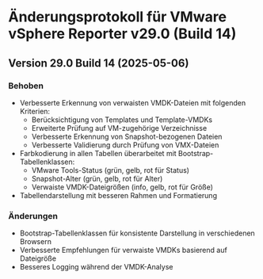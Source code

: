 # Änderungsprotokoll für VMware vSphere Reporter v29.0 (Build 14)

## Version 29.0 Build 14 (2025-05-06)

### Behoben
- Verbesserte Erkennung von verwaisten VMDK-Dateien mit folgenden Kriterien:
  - Berücksichtigung von Templates und Template-VMDKs
  - Erweiterte Prüfung auf VM-zugehörige Verzeichnisse
  - Verbesserte Erkennung von Snapshot-bezogenen Dateien
  - Verbesserte Validierung durch Prüfung von VMX-Dateien
- Farbkodierung in allen Tabellen überarbeitet mit Bootstrap-Tabellenklassen:
  - VMware Tools-Status (grün, gelb, rot für Status)
  - Snapshot-Alter (grün, gelb, rot für Alter)
  - Verwaiste VMDK-Dateigrößen (info, gelb, rot für Größe)
- Tabellendarstellung mit besseren Rahmen und Formatierung

### Änderungen
- Bootstrap-Tabellenklassen für konsistente Darstellung in verschiedenen Browsern
- Verbesserte Empfehlungen für verwaiste VMDKs basierend auf Dateigröße
- Besseres Logging während der VMDK-Analyse